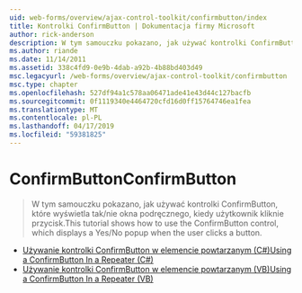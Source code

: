 ```yaml
---
uid: web-forms/overview/ajax-control-toolkit/confirmbutton/index
title: Kontrolki ConfirmButton | Dokumentacja firmy Microsoft
author: rick-anderson
description: W tym samouczku pokazano, jak używać kontrolki ConfirmButton, które wyświetla tak/nie okna podręcznego, kiedy użytkownik kliknie przycisk.
ms.author: riande
ms.date: 11/14/2011
ms.assetid: 338c4fd9-0e9b-4dab-a92b-4b88bd403d49
msc.legacyurl: /web-forms/overview/ajax-control-toolkit/confirmbutton
msc.type: chapter
ms.openlocfilehash: 527df94a1c578aa06471ade41e43d44c127bacfb
ms.sourcegitcommit: 0f1119340e4464720cfd16d0ff15764746ea1fea
ms.translationtype: MT
ms.contentlocale: pl-PL
ms.lasthandoff: 04/17/2019
ms.locfileid: "59381825"
---
```

# <a name="confirmbutton"></a><span data-ttu-id="4fead-103">ConfirmButton</span><span class="sxs-lookup"><span data-stu-id="4fead-103">ConfirmButton</span></span>

> <span data-ttu-id="4fead-104">W tym samouczku pokazano, jak używać kontrolki ConfirmButton, które wyświetla tak/nie okna podręcznego, kiedy użytkownik kliknie przycisk.</span><span class="sxs-lookup"><span data-stu-id="4fead-104">This tutorial shows how to use the ConfirmButton control, which displays a Yes/No popup when the user clicks a button.</span></span>


- [<span data-ttu-id="4fead-105">Używanie kontrolki ConfirmButton w elemencie powtarzanym (C#)</span><span class="sxs-lookup"><span data-stu-id="4fead-105">Using a ConfirmButton In a Repeater (C#)</span></span>](using-a-confirmbutton-in-a-repeater-cs.md)
- [<span data-ttu-id="4fead-106">Używanie kontrolki ConfirmButton w elemencie powtarzanym (VB)</span><span class="sxs-lookup"><span data-stu-id="4fead-106">Using a ConfirmButton In a Repeater (VB)</span></span>](using-a-confirmbutton-in-a-repeater-vb.md)
